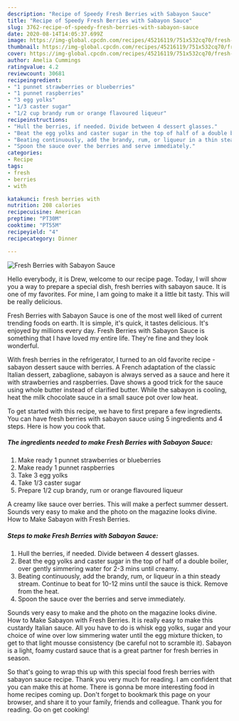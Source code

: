 ```yaml
---
description: "Recipe of Speedy Fresh Berries with Sabayon Sauce"
title: "Recipe of Speedy Fresh Berries with Sabayon Sauce"
slug: 3762-recipe-of-speedy-fresh-berries-with-sabayon-sauce
date: 2020-08-14T14:05:37.699Z
image: https://img-global.cpcdn.com/recipes/45216119/751x532cq70/fresh-berries-with-sabayon-sauce-recipe-main-photo.jpg
thumbnail: https://img-global.cpcdn.com/recipes/45216119/751x532cq70/fresh-berries-with-sabayon-sauce-recipe-main-photo.jpg
cover: https://img-global.cpcdn.com/recipes/45216119/751x532cq70/fresh-berries-with-sabayon-sauce-recipe-main-photo.jpg
author: Amelia Cummings
ratingvalue: 4.2
reviewcount: 30681
recipeingredient:
- "1 punnet strawberries or blueberries"
- "1 punnet raspberries"
- "3 egg yolks"
- "1/3 caster sugar"
- "1/2 cup brandy rum or orange flavoured liqueur"
recipeinstructions:
- "Hull the berries, if needed. Divide between 4 dessert glasses."
- "Beat the egg yolks and caster sugar in the top of half of a double boiler, over gently simmering water for 2-3 mins until creamy."
- "Beating continuously, add the brandy, rum, or liqueur in a thin steady stream. Continue to beat for 10-12 mins until the sauce is thick. Remove from the heat."
- "Spoon the sauce over the berries and serve immediately."
categories:
- Recipe
tags:
- fresh
- berries
- with

katakunci: fresh berries with 
nutrition: 208 calories
recipecuisine: American
preptime: "PT30M"
cooktime: "PT55M"
recipeyield: "4"
recipecategory: Dinner

---
```



![Fresh Berries with Sabayon Sauce](https://img-global.cpcdn.com/recipes/45216119/751x532cq70/fresh-berries-with-sabayon-sauce-recipe-main-photo.jpg)

Hello everybody, it is Drew, welcome to our recipe page. Today, I will show you a way to prepare a special dish, fresh berries with sabayon sauce. It is one of my favorites. For mine, I am going to make it a little bit tasty. This will be really delicious.

Fresh Berries with Sabayon Sauce is one of the most well liked of current trending foods on earth. It is simple, it's quick, it tastes delicious. It's enjoyed by millions every day. Fresh Berries with Sabayon Sauce is something that I have loved my entire life. They're fine and they look wonderful.

With fresh berries in the refrigerator, I turned to an old favorite recipe - sabayon dessert sauce with berries. A French adaptation of the classic Italian dessert, zabaglione, sabayon is always served as a sauce and here it with strawberries and raspberries. Dave shows a good trick for the sauce using whole butter instead of clarified butter. While the sabayon is cooling, heat the milk chocolate sauce in a small sauce pot over low heat.


To get started with this recipe, we have to first prepare a few ingredients. You can have fresh berries with sabayon sauce using 5 ingredients and 4 steps. Here is how you cook that.

<!--inarticleads1-->

##### The ingredients needed to make Fresh Berries with Sabayon Sauce:

1. Make ready 1 punnet strawberries or blueberries
1. Make ready 1 punnet raspberries
1. Take 3 egg yolks
1. Take 1/3 caster sugar
1. Prepare 1/2 cup brandy, rum or orange flavoured liqueur


A creamy like sauce over berries. This will make a perfect summer dessert. Sounds very easy to make and the photo on the magazine looks divine. How to Make Sabayon with Fresh Berries. 

<!--inarticleads2-->

##### Steps to make Fresh Berries with Sabayon Sauce:

1. Hull the berries, if needed. Divide between 4 dessert glasses.
1. Beat the egg yolks and caster sugar in the top of half of a double boiler, over gently simmering water for 2-3 mins until creamy.
1. Beating continuously, add the brandy, rum, or liqueur in a thin steady stream. Continue to beat for 10-12 mins until the sauce is thick. Remove from the heat.
1. Spoon the sauce over the berries and serve immediately.


Sounds very easy to make and the photo on the magazine looks divine. How to Make Sabayon with Fresh Berries. It is really easy to make this custardy Italian sauce. All you have to do is whisk egg yolks, sugar and your choice of wine over low simmering water until the egg mixture thicken, to get to that light mousse consistency (be careful not to scramble it). Sabayon is a light, foamy custard sauce that is a great partner for fresh berries in season. 

So that's going to wrap this up with this special food fresh berries with sabayon sauce recipe. Thank you very much for reading. I am confident that you can make this at home. There is gonna be more interesting food in home recipes coming up. Don't forget to bookmark this page on your browser, and share it to your family, friends and colleague. Thank you for reading. Go on get cooking!
